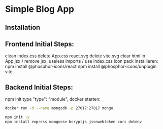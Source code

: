 # Simple Blog App

## Installation


## Frontend Initial Steps:

clean index.css
delete App.css
react.svg
delete vite.svg
clear html in App.jsx / remove jsx, useless imports / use index.css
icon pack installieren: 
npm install @phosphor-icons/react
npm install @phosphor-icons/unplugin vite

## Backend Initial Steps:

npm init
type "type": "module",
docker starten:

```bash
docker run -d --name mongodb -p 27017:27017 mongo
````

```bash
npm init -y
npm install express mongoose bcryptjs jsonwebtoken cors dotenv
```
